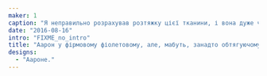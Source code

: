 ```yaml
---
maker: 1
caption: "Я неправильно розрахував розтяжку цієї тканини, і вона дуже чіпка"
date: "2016-08-16"
intro: "FIXME_no_intro"
title: "Аарон у фірмовому фіолетовому, але, мабуть, занадто обтягуючому"
designs:
  - "Аароне."
---
```


